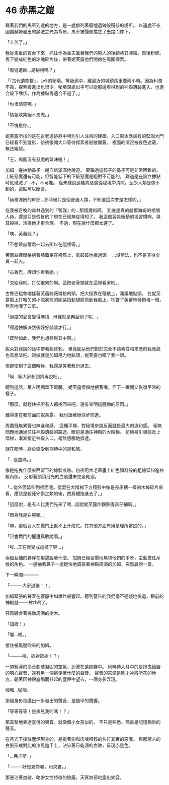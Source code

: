 # 46 赤黑之鎧

載著我們的馬車到達的地方，是一處排列著廢墟遺跡般殘骸的場所。
以遠處不夜國謝赫姆發出的魔法之光為背景，馬車被殘骸擋住了去路而停下。

「辛苦了。」

我從馬車的貨台下來，抓住作為車夫載著我們的男人的後頸將其凍結，然後粉碎。
丟下變成紅色的冰塊碎片後，帶著妮芙露他們開始在周圍探索。

「廢墟遺跡...是秘境嗎？」

「『古代遺物群』，Lv5的秘境。等級適中，離最近的城鎮馬車要兩小時。因為利潤不高，探索者進出也很少。秘境深處似乎可以從那邊看得到的神殿遺跡進入，也適合設下埋伏。作為據點再適合不過了。」

「你很清楚嘛。」

「情報收集絕不馬虎。」

「不愧是你。」

妮芙露所指的是在古老遺跡群中特別引人注目的建築。入口原本應該有的堅固大門已經看不到蹤影，彷彿張開大口等待探索者般敞開著。
裡面的情況被夜色遮蔽，無法窺視。

「王，周圍沒有惡魔的氣味喔！」

加姆一邊抽動鼻子一邊自信滿滿地說道。
要騙過這孩子的鼻子可是非常困難的。上級惡魔還有可能，但智能低下的下級惡魔是絕對不可能的。
難道是在設立據點時就殲滅了...不，不可能。
從未聽說過能將惡魔從秘境中清除。至少人類是做不到的，這點可以斷言。

「赫爾海姆的幹部...那時候只是個普通人類，不知道這次會是怎樣呢。」

在我被召喚的森林遇到的『智謀』的...那個魔術師。
到底是真的赫爾海姆的相關人員，還是只是假冒的？現在已經無從得知了。
我這個容易衝動的壞習慣啊。與其殺掉，活捉他才更合理。
不過，現在說什麼都太遲了。

「咦，芙蕾絲？」

「不想跟赫爾君一起去所以在這裡等。」

芙蕾絲薇爾格抱著膝蓋坐在殘骸上，氣鼓鼓地撇過頭。
...沒辦法，也不是非得全員一起去。

「古魯巴，麻煩你看著她。」

「交給我吧。打仗很累的啊。這把老骨頭就在這裡看家吧。」

古魯巴粗魯地揉著芙蕾絲薇爾格的頭，把大槌靠在殘骸上，瀟灑地點頭。
在妮芙露肩上打哈欠的小龍狀態的妮朵拍動翅膀飛到我肩上。牠瞥了芙蕾絲薇爾格一眼，無奈地嘆了口氣。

「過度的愛會變得麻煩...母雞就是典型例子呢...」

「得趕快解決然後好好談談才行。」

「既然如此，我們也想參與其中啊。」

妮朵對我說的話中帶著些許刺。
畢竟妮朵他們對於完全不談素性和來歷的我應該也有想法吧。證據就是加姆用力地點頭，妮芙露也瞄了我一眼。

但即便到了這個時候，我還是笑著敷衍過去。

「啊...等大家都到齊再說吧。」

聽到這話，眾人明顯垂下肩膀。
妮芙露懊惱地抿著嘴，但下一瞬間又恢復平常的樣子。

「那麼，就趕快把所有人都找回來吧。還有查明這騷動的原因。」

難得走在我前面的妮芙露。
我也跟著她快步前進。

周圍既無異聲也無違和感。
這種平靜，對秘境來說反而就是最大的違和感。
毫無問題地通過前往神殿遺跡的路途，眼前是通往神殿的大階梯。
彷彿被引導般走上階梯，漸漸接近神殿入口，毫無感觸地抵達。

就在那時，終於感受到期待中的違和感。

「...是血嗎。」

像是拖曳什麼東西留下的線狀痕跡。彷彿用大毛筆畫上紅色顏料般的粗線延伸進神殿內部。
反射著頭頂月光的血痕還未完全乾涸。

「...從外面延伸到裡面呢。從混在大階梯下方殘骸中像是長矛柄一樣的木棒碎片來看，應該是殺死守衛之類的後，把屍體拖進去了。」

「這麼說，是有人比我們先來了嗎...話說妮芙露你觀察得真仔細啊。」

「因為我是右腕嘛。」

「嘛，那個女人在戰鬥上幫不上什麼忙。在其他方面有用是理所當然的。」

「只會戰鬥的龍還真敢說啊。」

「唉...王在就變成這樣了啊...」

兩個互補的夥伴在那邊說著什麼。
加姆已經習慣地無視他們的爭吵，主動擔任斥候的角色。
一邊抽著鼻子一邊輕快地調查著神殿周圍的加姆，突然肩膀一震。

下一瞬間─────

「────大家退後！！」

加姆緊張的聲音在寂靜中如爆炸般響起。聽到警告的我們毫不遲疑地後退，眼前的神殿就───*被炸飛了*。

狂風肆虐著搖動周圍的樹木。

「加姆！」

「喔...唔。」

接住被風壓吹來的加姆。

「────咦，欸欸欸欸！？」

一道輕浮的高音劃破凝固的空氣，迴盪在遺跡群中。
同時傳入耳中的是拖曳鐵器的噁心聲音，還有另一個拖曳著什麼的聲音。
聲音的來源是剛才神殿所在的地方。朝著因神殿崩塌而升起的塵煙中望去，一個身影浮現。

咖嗤...咖嗤。

那個身影每邁出一步發出的聲音，是鎧甲的聲響。

「等等等等！是來見我的嗎！？」

那真摯地表達喜悅的聲音，就像個小女孩似的。
不只是熟悉，簡直是記憶猶新的聲音。

在月光下揮散塵煙現身的，是拖著劍和肉塊殘骸的名符其實的惡魔。
與那驚人的白髮形成對比的漆黑鎧甲上，沾染著已乾涸的血跡，呈現赤黑色。

「...弗卡斯。」

「────好想見你喔，司央君。」

那張沾著血跡、略帶女性特徵的臉龐，天真無邪地露出笑容。